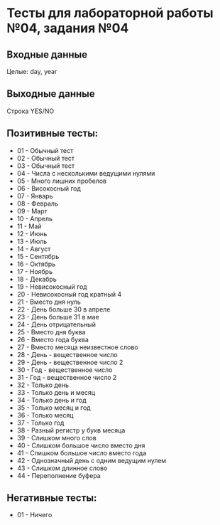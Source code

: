 # Тесты для лабораторной работы №04, задания №04

## Входные данные
Целые: day, year

## Выходные данные
Строка YES/NO

## Позитивные тесты:
- 01 - Обычный тест
- 02 - Обычный тест
- 03 - Обычный тест
- 04 - Числа с несколькими ведущими нулями
- 05 - Много лишних пробелов
- 06 - Високосный год
- 07 - Январь
- 08 - Февраль
- 09 - Март
- 10 - Апрель
- 11 - Май
- 12 - Июнь
- 13 - Июль
- 14 - Август
- 15 - Сентябрь
- 16 - Октябрь
- 17 - Ноябрь
- 18 - Декабрь
- 19 - Невисокосный год
- 20 - Невисокосный год кратный 4
- 21 - Вместо дня нуль
- 22 - День больше 30 в апреле
- 23 - День больше 31 в мае
- 24 - День отрицательный
- 25 - Вместо дня буква
- 26 - Вместо года буква
- 27 - Вместо месяца неизвестное слово
- 28 - День - вещественное число
- 29 - День - вещественное число 2
- 30 - Год - вещественное число
- 31 - Год - вещественное число 2
- 32 - Только день
- 33 - Только день и месяц
- 34 - Только день и год
- 35 - Только месяц и год
- 36 - Только месяц
- 37 - Только год
- 38 - Разный регистр у букв месяца
- 39 - Слишком много слов
- 40 - Слишком большое число вместо дня
- 41 - Слишком большое число вместо года
- 42 - Однозначный день с одним ведущим нулем
- 43 - Слишком длинное слово
- 44 - Переполнение буфера

## Негативные тесты:
- 01 - Ничего
